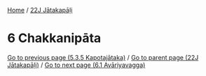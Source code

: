 
[Home](/) / [22J Jātakapāḷi](../22J.md)

# 6 Chakkanipāta


[Go to previous page (5.3.5 Kapotajātaka)](5/5.3/5.3.5.md) / [Go to parent page (22J Jātakapāḷi)](0.md) / [Go to next page (6.1 Avāriyavagga)](6/6.1.md)


